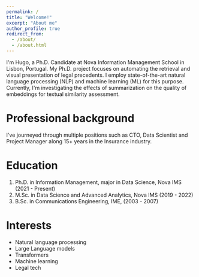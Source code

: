 ```yaml
---
permalink: /
title: "Welcome!"
excerpt: "About me"
author_profile: true
redirect_from: 
  - /about/
  - /about.html
---
```


I'm Hugo, a Ph.D. Candidate at Nova Information Management School in Lisbon, Portugal. My Ph.D. project focuses on automating the retrieval and visual presentation of legal precedents. I employ state-of-the-art natural language processing (NLP) and machine learning (ML) for this purpose. Currently, I'm investigating the effects of summarization on the quality of embeddings for textual similarity assessment.

Professional background
======
I've journeyed through multiple positions such as CTO, Data Scientist and Project Manager along 15+ years in the Insurance industry.

Education
======
1. Ph.D. in Information Management, major in Data Science, Nova IMS (2021 - Present)
2. M.Sc. in Data Science and Advanced Analytics, Nova IMS (2019 - 2022)
3. B.Sc. in Communications Engineering, IME, (2003 - 2007)

Interests
======
- Natural language processing
- Large Language models
- Transformers
- Machine learning
- Legal tech
